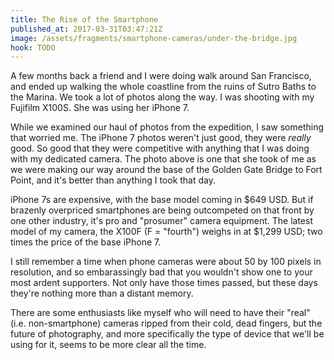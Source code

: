 ```yaml
---
title: The Rise of the Smartphone
published_at: 2017-03-31T03:47:21Z
image: /assets/fragments/smartphone-cameras/under-the-bridge.jpg
hook: TODO
---
```


A few months back a friend and I were doing walk around San
Francisco, and ended up walking the whole coastline from
the ruins of Sutro Baths to the Marina. We took a lot of
photos along the way. I was shooting with my Fujifilm
X100S. She was using her iPhone 7.

While we examined our haul of photos from the expedition, I
saw something that worried me. The iPhone 7 photos weren't
just good, they were _really_ good. So good that they were
competitive with anything that I was doing with my
dedicated camera. The photo above is one that she took of
me as we were making our way around the base of the Golden
Gate Bridge to Fort Point, and it's better than anything I
took that day.

iPhone 7s are expensive, with the base model coming in $649
USD. But if brazenly overpriced smartphones are being
outcompeted on that front by one other industry, it's pro
and "prosumer" camera equipment. The latest model of my
camera, the X100F (F = "fourth") weighs in at $1,299 USD;
two times the price of the base iPhone 7.

I still remember a time when phone cameras were about 50 by
100 pixels in resolution, and so embarassingly bad that you
wouldn't show one to your most ardent supporters. Not only
have those times passed, but these days they're nothing
more than a distant memory.

There are some enthusiasts like myself who will need to
have their "real" (i.e. non-smartphone) cameras ripped from
their cold, dead fingers, but the future of photography,
and more specifically the type of device that we'll be
using for it, seems to be more clear all the time.
